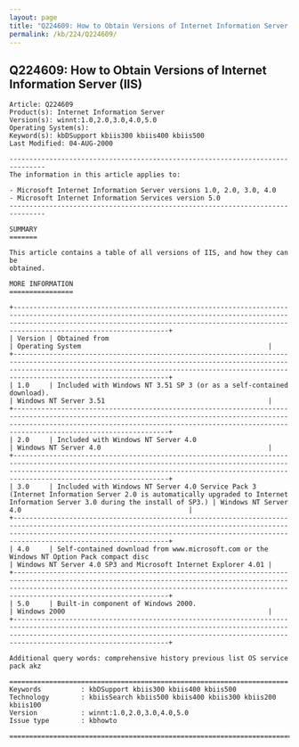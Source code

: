 ```yaml
---
layout: page
title: "Q224609: How to Obtain Versions of Internet Information Server (IIS)"
permalink: /kb/224/Q224609/
---
```


## Q224609: How to Obtain Versions of Internet Information Server (IIS)

	Article: Q224609
	Product(s): Internet Information Server
	Version(s): winnt:1.0,2.0,3.0,4.0,5.0
	Operating System(s): 
	Keyword(s): kbDSupport kbiis300 kbiis400 kbiis500
	Last Modified: 04-AUG-2000
	
	-------------------------------------------------------------------------------
	The information in this article applies to:
	
	- Microsoft Internet Information Server versions 1.0, 2.0, 3.0, 4.0 
	- Microsoft Internet Information Services version 5.0 
	-------------------------------------------------------------------------------
	
	SUMMARY
	=======
	
	This article contains a table of all versions of IIS, and how they can be
	obtained.
	
	MORE INFORMATION
	================
	
	+---------------------------------------------------------------------------------------------------------------------------------------------------------------------------------------------------------------------------------------------------------+
	| Version | Obtained from                                                                                                                                                                | Operating System                                               | 
	+---------------------------------------------------------------------------------------------------------------------------------------------------------------------------------------------------------------------------------------------------------+
	| 1.0     | Included with Windows NT 3.51 SP 3 (or as a self-contained download).                                                                                                        | Windows NT Server 3.51                                         | 
	+---------------------------------------------------------------------------------------------------------------------------------------------------------------------------------------------------------------------------------------------------------+
	| 2.0     | Included with Windows NT Server 4.0                                                                                                                                          | Windows NT Server 4.0                                          | 
	+---------------------------------------------------------------------------------------------------------------------------------------------------------------------------------------------------------------------------------------------------------+
	| 3.0     | Included with Windows NT Server 4.0 Service Pack 3 (Internet Information Server 2.0 is automatically upgraded to Internet Information Server 3.0 during the install of SP3.) | Windows NT Server 4.0                                          | 
	+---------------------------------------------------------------------------------------------------------------------------------------------------------------------------------------------------------------------------------------------------------+
	| 4.0     | Self-contained download from www.microsoft.com or the Windows NT Option Pack compact disc                                                                                    | Windows NT Server 4.0 SP3 and Microsoft Internet Explorer 4.01 | 
	+---------------------------------------------------------------------------------------------------------------------------------------------------------------------------------------------------------------------------------------------------------+
	| 5.0     | Built-in component of Windows 2000.                                                                                                                                          | Windows 2000                                                   | 
	+---------------------------------------------------------------------------------------------------------------------------------------------------------------------------------------------------------------------------------------------------------+
	
	Additional query words: comprehensive history previous list OS service pack akz
	
	======================================================================
	Keywords          : kbDSupport kbiis300 kbiis400 kbiis500 
	Technology        : kbiisSearch kbiis500 kbiis400 kbiis300 kbiis200 kbiis100
	Version           : winnt:1.0,2.0,3.0,4.0,5.0
	Issue type        : kbhowto
	
	=============================================================================
	
